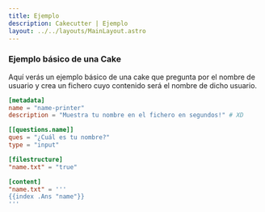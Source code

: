 ```yaml
---
title: Ejemplo
description: Cakecutter | Ejemplo
layout: ../../layouts/MainLayout.astro
---
```


### Ejemplo básico de una Cake

Aquí verás un ejemplo básico de una cake que pregunta por el nombre de usuario y crea un fichero cuyo contenido será el nombre de dicho usuario.

```toml
[metadata]
name = "name-printer"
description = "Muestra tu nombre en el fichero en segundos!" # XD

[[questions.name]]
ques = "¿Cuál es tu nombre?"
type = "input"

[filestructure]
"name.txt" = "true"

[content]
"name.txt" = '''
{{index .Ans "name"}}
'''
```
